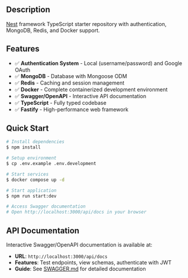 ## Description

[Nest](https://github.com/nestjs/nest) framework TypeScript starter repository with authentication, MongoDB, Redis, and Docker support.

## Features

- ✅ **Authentication System** - Local (username/password) and Google OAuth
- ✅ **MongoDB** - Database with Mongoose ODM
- ✅ **Redis** - Caching and session management
- ✅ **Docker** - Complete containerized development environment
- ✅ **Swagger/OpenAPI** - Interactive API documentation
- ✅ **TypeScript** - Fully typed codebase
- ✅ **Fastify** - High-performance web framework

## Quick Start


```bash
# Install dependencies
$ npm install

# Setup environment
$ cp .env.example .env.development

# Start services
$ docker compose up -d

# Start application
$ npm run start:dev

# Access Swagger documentation
# Open http://localhost:3000/api/docs in your browser
```

## API Documentation

Interactive Swagger/OpenAPI documentation is available at:
- **URL**: `http://localhost:3000/api/docs`
- **Features**: Test endpoints, view schemas, authenticate with JWT
- **Guide**: See [SWAGGER.md](./SWAGGER.md) for detailed documentation
